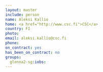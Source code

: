 ```yaml
---
layout: master
include: person
name: Aleksi Kallio
home: <a href="http://www.csc.fi">CSC</a>
country: FI
photo: 
email: aleksi.kallio@csc.fi
phone:
on_contract: yes
has_been_on_contract: no
groups:
  glenna2-sg:iobs:
---
```

